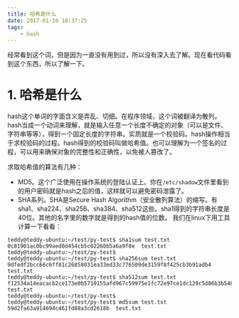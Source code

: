 ```yaml
---
title: 哈希是什么
date: 2017-01-10 18:37:25
tags:
	- hash
---
```

经常看到这个词，但是因为一直没有用到过，所以没有深入去了解。现在看代码看到这个东西，所以了解一下。
# 1. 哈希是什么
hash这个单词的字面含义是弄乱、切细。在程序领域，这个词被翻译为散列。
hash当成一个动词来理解，就是输入任意一个长度不确定的对象（可以是文件、字符串等等），得到一个固定长度的字符串。实质就是一个校验码。hash操作相当于求校验码的过程。hash得到的校验码叫做哈希值。也可以理解为一个签名的过程，可以用来确保对象的完整性和正确性，以免被人篡改了。

求取哈希值的算法有几种：
* MD5。这个广泛使用在操作系统的登陆认证上。你在`/etc/shadow`文件里看到的用户密码就是hash之后的值，这样就可以避免密码泄露了。
* SHA系列。SHA是Secure Hash Algorithm（安全散列算法）的缩写。有sha1、sha224、sha256、sha384、sha512这些。sha1得到的字符串长度是40位。其他的名字里的数字就是得到的hash值的位数。
我们在linux下用工具计算一下看看：
```
teddy@teddy-ubuntu:~/test/py-test$ sha1sum test.txt 
0c81901ac0bc99aed0d454cb5c02260b5a6a9f8e  test.txt
teddy@teddy-ubuntu:~/test/py-test$ 
teddy@teddy-ubuntu:~/test/py-test$ sha256sum test.txt  
9dfedf2bcc66c6ff81c26858031ea33ed33c776509de3159f8f425cb3b91adb4  test.txt
teddy@teddy-ubuntu:~/test/py-test$ sha512sum test.txt    
f12534a14eacacb2ce173e0b5710155afd967c59975e1fc72e97ce1dc129c5d86b3b548da6c3472c45da81f95b84559036b0b180c5ecd6d966c1d92230fc873a  test.txt
teddy@teddy-ubuntu:~/test/py-test$ 
teddy@teddy-ubuntu:~/test/py-test$ md5sum test.txt
59d2fa63a914694c461fd88a3cd2618b  test.txt
```



